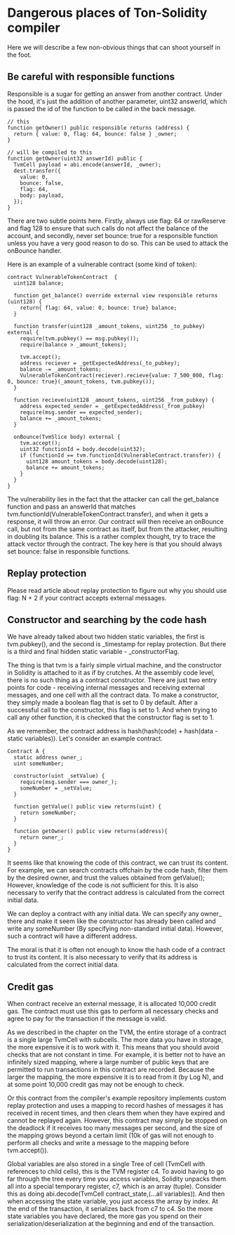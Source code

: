 # Dangerous places of Ton-Solidity compiler

Here we will describe a few non-obvious things that can shoot yourself in the foot.

## Be careful with responsible functions

Responsible is a sugar for getting an answer from another contract. Under the hood, it's just the addition of another parameter, uint32 answerId, which is passed the id of the function to be called in the back message.

```
// this
function getOwner() public responsible returns (address) {
  return { value: 0, flag: 64, bounce: false } _owner;
}

// will be compiled to this
function getOwner(uint32 answerId) public {
  TvmCell payload = abi.encode(answerId, _owner);
  dest.transfer({
    value: 0,
    bounce: false,
    flag: 64,
    body: payload,
  });
}
```

There are two subtle points here. Firstly, always use flag: 64 or rawReserve and flag 128 to ensure that such calls do not affect the balance of the account, and secondly, never set bounce: true for a responsible function unless you have a very good reason to do so. This can be used to attack the onBounce handler.

Here is an example of a vulnerable contract (some kind of token):

```
contract VulnerableTokenContract  {
  uint128 balance;

  function get_balance() override external view responsible returns (uint128) {
    return{ flag: 64, value: 0, bounce: true} balance;
  }

  function transfer(uint128 _amount_tokens, uint256 _to_pubkey) external {
    require(tvm.pubkey() == msg.pubkey());
    require(balance > _amount_tokens);

    tvm.accept();
    address reciever = _getExpectedAddress(_to_pubkey); 
    balance -= _amount_tokens;
    VulnerableTokenContract(reciever).recieve{value: 7_500_000, flag: 0, bounce: true}(_amount_tokens, tvm.pubkey());
  }

  function recieve(uint128 _amount_tokens, uint256 _from_pubkey) {
    address expected_sender = _getExpectedAddress(_from_pubkey)
    require(msg.sender == expected_sender);
    balance += _amount_tokens;
  }

  onBounce(TvmSlice body) external {
    tvm.accept();
    uint32 functionId = body.decode(uint32);
    if (functionId == tvm.functionId(VulnerableContract.transfer)) {
      uint128 amount_tokens = body.decode(uint128);
      balance += amount_tokens;
    }
  }
}
```

The vulnerability lies in the fact that the attacker can call the get_balance function and pass an answerId that matches tvm.functionId(VulnerableTokenContract.transfer), and when it gets a response, it will throw an error. Our contract will then receive an onBounce call, but not from the same contract as itself, but from the attacker, resulting in doubling its balance. This is a rather complex thought, try to trace the attack vector through the contract. The key here is that you should always set bounce: false in responsible functions.


## Replay protection

Please read article about replay protection to figure out why you should use flag: N + 2 if your contract accepts external messages.


## Constructor and searching by the code hash

We have already talked about two hidden static variables, the first is tvm.pubkey(), and the second is _timestamp for replay protection. But there is a third and final hidden static variable - _constructorFlag.

The thing is that tvm is a fairly simple virtual machine, and the constructor in Solidity is attached to it as if by crutches. At the assembly code level, there is no such thing as a contract constructor. There are just two entry points for code - receiving internal messages and receiving external messages, and one cell with all the contract data. To make a constructor, they simply made a boolean flag that is set to 0 by default. After a successful call to the constructor, this flag is set to 1. And when trying to call any other function, it is checked that the constructor flag is set to 1.

As we remember, the contract address is hash(hash(code) + hash(data - static variables)). Let's consider an example contract.

```
Contract A {
  static address owner_;
  uint someNumber;

  constructor(uint _setValue) {
    require(msg.sender === owner_);
    someNumber = _setValue;
  }

  function getValue() public view returns(uint) {
    return someNumber;
  }

  function getOwner() public view returns(address){
    return owner_;
  }
}
```
It seems like that knowing the code of this contract, we can trust its content. For example, we can search contracts offchain by the code hash, filter them by the desired owner, and trust the values obtained from getValue(); However, knowledge of the code is not sufficient for this. It is also necessary to verify that the contract address is calculated from the correct initial data.

We can deploy a contract with any initial data. We can specify any owner_ there and make it seem like the constructor has already been called and write any someNumber (By specifying non-standard initial data). However, such a contract will have a different address.

The moral is that it is often not enough to know the hash code of a contract to trust its content. It is also necessary to verify that its address is calculated from the correct initial data.

## Credit gas


When contract receive an external message, it is allocated 10,000 credit gas. The contract must use this gas to perform all necessary checks and agree to pay for the transaction if the message is valid.


As we described in the chapter on the TVM, the entire storage of a contract is a single large TvmCell with subcells. The more data you have in storage, the more expensive it is to work with it. This means that you should avoid checks that are not constant in time. For example, it is better not to have an infinitely sized mapping, where a large number of public keys that are permitted to run transactions in this contract are recorded. Because the larger the mapping, the more expensive it is to read from it (by Log N), and at some point 10,000 credit gas may not be enough to check.


Or this contract from the compiler's example repository implements custom replay protection and uses a mapping to record hashes of messages it has received in recent times, and then clears them when they have expired and cannot be replayed again. However, this contract may simply be stopped on the deadlock if it receives too many messages per second, and the size of the mapping grows beyond a certain limit (10k of gas will not enough to perform all checks and write a message to the mapping before tvm.accept()).


Global variables are also stored in a single Tree of cell (TvmCell with references to child cells), this is the TVM register c4. To avoid having to go far through the tree every time you access variables, Solidity unpacks them all into a special temporary register, c7, which is an array (tuple). Consider this as doing abi.decode(TvmCell contract_state,(...all variables)). And then when accessing the state variable, you just access the array by index. At the end of the transaction, it serializes back from c7 to c4. So the more state variables you have declared, the more gas you spend on their serialization/deserialization at the beginning and end of the transaction.
